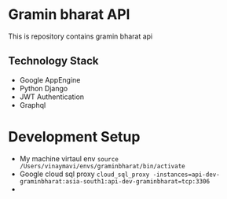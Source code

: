 # Gramin bharat API

This is repository contains gramin bharat api 

## Technology Stack 
* Google AppEngine 
* Python Django 
* JWT Authentication 
* Graphql

# Development Setup
* My machine virtaul env `source /Users/vinaymavi/envs/graminbharat/bin/activate`
* Google cloud sql proxy `cloud_sql_proxy -instances=api-dev-graminbharat:asia-south1:api-dev-graminbharat=tcp:3306`
* 